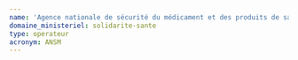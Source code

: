 ```yaml
---
name: 'Agence nationale de sécurité du médicament et des produits de santé '
domaine_ministeriel: solidarite-sante
type: operateur
acronym: ANSM
---
```

